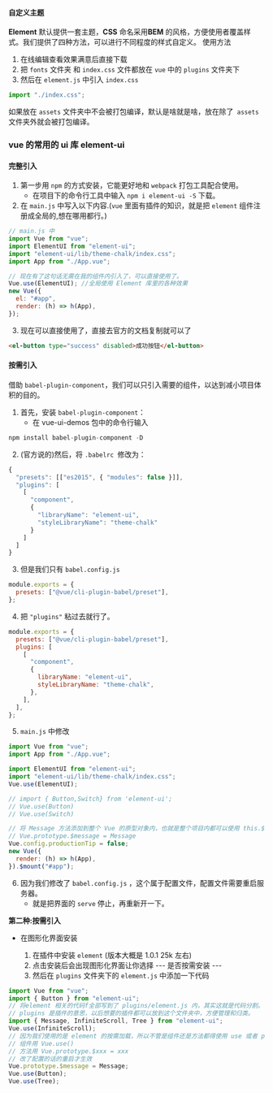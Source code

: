 #### 自定义主题

**Element** 默认提供一套主题，**CSS** 命名采用**BEM** 的风格，方便使用者覆盖样式。我们提供了四种方法，可以进行不同程度的样式自定义。
使用方法

1. 在线编辑查看效果满意后直接下载
2. 把 `fonts` 文件夹 和 `index.css` 文件都放在 `vue` 中的 `plugins` 文件夹下
3. 然后在 `element.js` 中引入 `index.css`

```js
import "./index.css";
```

如果放在 `assets` 文件夹中不会被打包编译，默认是啥就是啥，放在除了` assets` 文件夹外就会被打包编译。

### vue 的常用的 ui 库 element-ui

#### 完整引入

1. 第一步用 `npm` 的方式安装，它能更好地和 `webpack` 打包工具配合使用。
   - 在项目下的命令行工具中输入 `npm i element-ui -S` 下载。
2. 在 `main.js` 中写入以下内容.(`vue` 里面有插件的知识，就是把 `element` 组件注册成全局的,想在哪用都行。)

```js
// main.js 中
import Vue from "vue";
import ElementUI from "element-ui";
import "element-ui/lib/theme-chalk/index.css";
import App from "./App.vue";

// 现在有了这句话无需在我的组件内引入了，可以直接使用了。
Vue.use(ElementUI); //全局使用 Element 库里的各种效果
new Vue({
  el: "#app",
  render: (h) => h(App),
});
```

3. 现在可以直接使用了，直接去官方的文档复制就可以了

```html
<el-button type="success" disabled>成功按钮</el-button>
```

#### 按需引入

借助 `babel-plugin-component`，我们可以只引入需要的组件，以达到减小项目体积的目的。

1. 首先，安装 `babel-plugin-component`：
   - 在 vue-ui-demos 包中的命令行输入

```js
npm install babel-plugin-component -D
```

2. (官方说的)然后，将 `.babelrc `修改为：

```js
{
  "presets": [["es2015", { "modules": false }]],
  "plugins": [
    [
      "component",
      {
        "libraryName": "element-ui",
        "styleLibraryName": "theme-chalk"
      }
    ]
  ]
}
```

3. 但是我们只有 `babel.config.js`

```js
module.exports = {
  presets: ["@vue/cli-plugin-babel/preset"],
};
```

4. 把 `"plugins"` 粘过去就行了。

```js
module.exports = {
  presets: ["@vue/cli-plugin-babel/preset"],
  plugins: [
    [
      "component",
      {
        libraryName: "element-ui",
        styleLibraryName: "theme-chalk",
      },
    ],
  ],
};
```

5. `main.js` 中修改

```js
import Vue from "vue";
import App from "./App.vue";

import ElementUI from "element-ui";
import "element-ui/lib/theme-chalk/index.css";
Vue.use(ElementUI);

// import { Button,Switch} from 'element-ui';
// Vue.use(Button)
// Vue.use(Switch)

// 将 Message 方法添加到整个 Vue 的原型对象内，也就是整个项目内都可以使用 this.$message 访问
// Vue.prototype.$message = Message
Vue.config.productionTip = false;
new Vue({
  render: (h) => h(App),
}).$mount("#app");
```

6. 因为我们修改了 `babel.config.js` ，这个属于配置文件，配置文件需要重启服务器。
   - 就是把界面的 `serve` 停止，再重新开一下。

**第二种:按需引入**

- 在图形化界面安装

  1. 在插件中安装 `element` (版本大概是 1.0.1 25k 左右)
  2. 点击安装后会出现图形化界面让你选择 --- 是否按需安装 ---
  3. 然后在 `plugins` 文件夹下的 `element.js` 中添加一下代码

```js
import Vue from "vue";
import { Button } from "element-ui";
// 将element 相关的代码f全部写到了 plugins/element.js 内，其实这就是代码分割。
// plugins 是插件的意思，以后想要的插件都可以放到这个文件夹中，方便管理和归类。
import { Message, InfiniteScroll, Tree } from "element-ui";
Vue.use(InfiniteScroll);
// 因为我们使用的是 element 的按需加载，所以不管是组件还是方法都得使用 use 或者 prototype 设置成全局的。
// 组件用 Vue.use()
// 方法用 Vue.prototype.$xxx = xxx
// 改了配置的话的重启才生效
Vue.prototype.$message = Message;
Vue.use(Button);
Vue.use(Tree);
```
